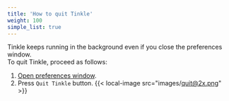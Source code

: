 ```yaml
---
title: 'How to quit Tinkle'
weight: 100
simple_list: true
---
```


Tinkle keeps running in the background even if you close the preferences window.<br />
To quit Tinkle, proceed as follows:

1.  [Open preferences window](../../configuration/open-preferences-window/).
2.  Press `Quit Tinkle` button.
    {{< local-image src="images/quit@2x.png" >}}
